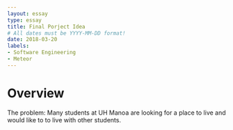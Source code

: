 ```yaml
---
layout: essay
type: essay
title: Final Porject Idea
# All dates must be YYYY-MM-DD format!
date: 2018-03-20
labels: 
- Software Engineering 
- Meteor 
---
```

# Overview
The problem: Many students at UH Manoa are looking for a place to live and would like to to live with other students. 
